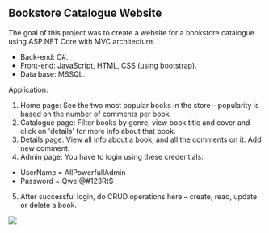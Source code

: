 ## Bookstore Catalogue Website

The goal of this project was to create a website for a bookstore catalogue using ASP.NET Core with MVC architecture. 

- Back-end: C#.
- Front-end: JavaScript, HTML, CSS (using bootstrap).
- Data base: MSSQL.

Application:
1.	Home page: See the two most popular books in the store – popularity is based on the number of comments per book.
2.	Catalogue page: Filter books by genre, view book title and cover and click on 'details' for more info about that book.
3.	Details page: View all info about a book, and all the comments on it. Add new comment.
4.	Admin page: You have to login using these credentials:
- UserName = AllPowerfullAdmin
- Password = Qwe!@#123Rt$
5.	After successful login, do CRUD operations here – create, read, update or delete a book.

![](https://github.com/Lena-Kalmikov/Bookstore-Catalogue-Website/blob/main/WebProject.gif) 
